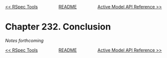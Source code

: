 <div>
<div style='float: left'><a href='ch231-rspec-tools.md'>&lt;&lt; RSpec Tools</a></div>
<div style='float: right'><a href='ch233-active-model-api-reference.md'>Active Model API Reference &gt;&gt;</a></div>
<div style='float: inline-auto;text-align:center'><a href='README.md'>README</a></div>
<div style="clear: both"></div>
</div>

# Chapter 232. Conclusion

*Notes forthcoming*

<div>
<div style='float: left'><a href='ch231-rspec-tools.md'>&lt;&lt; RSpec Tools</a></div>
<div style='float: right'><a href='ch233-active-model-api-reference.md'>Active Model API Reference &gt;&gt;</a></div>
<div style='float: inline-auto;text-align:center'><a href='README.md'>README</a></div>
<div style="clear: both"></div>
</div>